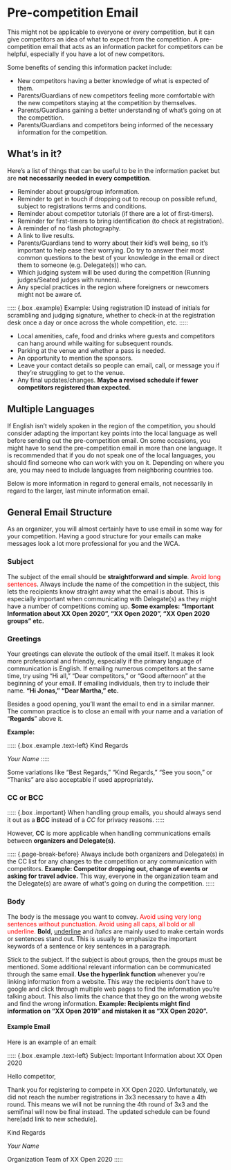 # Pre-competition Email


This might not be applicable to everyone or every competition, but it can give competitors an idea of what to expect from the competition. A pre-competition email that acts as an information packet for competitors can be helpful, especially if you have a lot of new competitors.

Some benefits of sending this information packet include:

- New competitors having a better knowledge of what is expected of them.
- Parents/Guardians of new competitors feeling more comfortable with the new competitors staying at the competition by themselves.
- Parents/Guardians gaining a better understanding of what’s going on at the competition.
- Parents/Guardians and competitors being informed of the necessary information for the competition.


## What’s in it?

Here’s a list of things that can be useful to be in the information packet but are **not necessarily needed in every competition**.

- Reminder about groups/group information.
- Reminder to get in touch if dropping out to recoup on possible refund, subject to registrations terms and conditions.
- Reminder about competitor tutorials (if there are a lot of first-timers).
- Reminder for first-timers to bring identification (to check at registration).
- A reminder of no flash photography.
- A link to live results.
- Parents/Guardians tend to worry about their kid’s well being, so it’s important to help ease their worrying. Do try to answer their most common questions to the best of your knowledge in the email or direct them to someone (e.g. Delegate(s)) who can.
- Which judging system will be used during the competition (Running judges/Seated judges with runners).
- Any special practices in the region where foreigners or newcomers might not be aware of.

::::: {.box .example}
Example: Using registration ID instead of initials for scrambling and judging signature, whether to check-in at the registration desk once a day or once across the whole competition, etc.
:::::

- Local amenities, cafe, food and drinks where guests and competitors can hang around while waiting for subsequent rounds.
- Parking at the venue and whether a pass is needed.
- An opportunity to mention the sponsors.
- Leave your contact details so people can email, call, or message you if they’re struggling to get to the venue.
- Any final updates/changes. **Maybe a revised schedule if fewer competitors registered than expected.**


## Multiple Languages

If English isn’t widely spoken in the region of the competition, you should consider adapting the important key points into the local language as well before sending out the pre-competition email. On some occasions, you might have to send the pre-competition email in more than one language. It is recommended that if you do not speak one of the local languages, you should find someone who can work with you on it. Depending on where you are, you may need to include languages from neighboring countries too.


Below is more information in regard to general emails, not necessarily in regard to the larger, last minute information email.


## General Email Structure

As an organizer, you will almost certainly have to use email in some way for your competition. Having a good structure for your emails can make messages look a lot more professional for you and the WCA.

### Subject

The subject of the email should be **straightforward and simple**. <span style="color:red">Avoid long sentences</span>. Always include the name of the competition in the subject, this lets the recipients know straight away what the email is about. This is especially important when communicating with Delegate(s) as they might have a number of competitions coming up. **Some examples: “Important Information about XX Open 2020”, “XX Open 2020”, “XX Open 2020 groups” etc.**

### Greetings

Your greetings can elevate the outlook of the email itself. It makes it look more professional and friendly, especially if the primary language of communication is English. If emailing numerous competitors at the same time, try using “Hi all,” “Dear competitors,” or “Good afternoon” at the beginning of your email.
If emailing individuals, then try to include their name. **“Hi Jonas,” “Dear Martha,” etc.**

Besides a good opening, you’ll want the email to end in a similar manner. The common practice is to close an email with your name and a variation of “**Regards**” above it.

**Example:**

::::: {.box .example .text-left}
Kind Regards

*Your Name*
:::::

Some variations like “Best Regards,” “Kind Regards,” “See you soon,” or  “Thanks” are also acceptable if used appropriately.

### CC or BCC

::::: {.box .important}
When handling group emails, you should always send it out as a **BCC** instead of a *CC* for privacy reasons.
:::::

However, **CC** is more applicable when handling communications emails between **organizers and Delegate(s)**.

::::: {.page-break-before}
Always include both organizers and Delegate(s) in the CC list for any changes to the competition or any communication with competitors. **Example: Competitor dropping out, change of events or asking for travel advice.** This way, everyone in the organization team and the Delegate(s) are aware of what's going on during the competition.
:::::

### Body

The body is the message you want to convey. <span style="color:red">Avoid using very long sentences without punctuation. Avoid using all caps, all bold or all underline.</span> **Bold**, <u>underline</u> and *italics* are mainly used to make certain words or sentences stand out. This is usually to emphasize the important keywords of a sentence or key sentences in a paragraph.

Stick to the subject. If the subject is about groups, then the groups must be mentioned. Some additional relevant information can be communicated through the same email. **Use the hyperlink function** whenever you’re linking information from a website. This way the recipients don’t have to google and click through multiple web pages to find the information you’re talking about. This also limits the chance that they go on the wrong website and find the wrong information.
**Example: Recipients might find information on “XX Open 2019” and mistaken it as “XX Open 2020”.**

#### Example Email

Here is an example of an email:

::::: {.box .example .text-left}
Subject: Important Information about XX Open 2020

Hello competitor,

Thank you for registering to compete in XX Open 2020. Unfortunately, we did not reach the number registrations in 3x3 necessary to have a 4th round. This means we will not be running the 4th round of 3x3 and the semifinal will now be final instead. The updated schedule can be found here[add link to new schedule].

Kind Regards

*Your Name*

Organization Team of XX Open 2020
:::::
